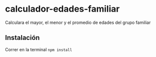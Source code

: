 # calculador-edades-familiar
Calculara el mayor, el menor y el promedio de edades del grupo familiar

## Instalación
Correr en la terminal
`npm install`

